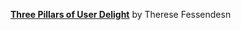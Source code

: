 **[Three Pillars of User Delight](https://www.nngroup.com/articles/pillars-user-delight/)** by Therese Fessendesn